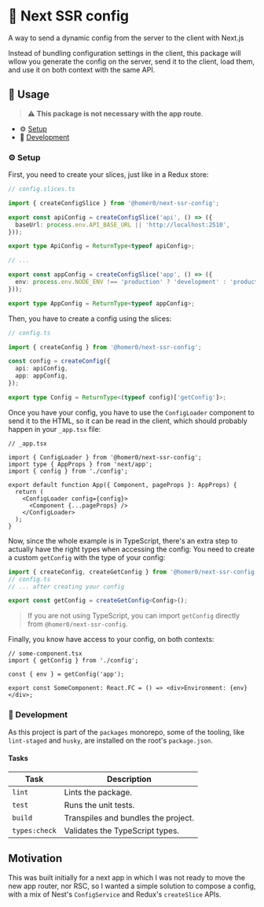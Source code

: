 # 🔮 Next SSR config

A way to send a dynamic config from the server to the client with Next.js

Instead of bundling configuration settings in the client, this package will wllow you generate the config on the server, send it to the client, load them, and use it on both context with the same API.

## 🍿 Usage

> ⚠️ **This package is not necessary with the app route**.

- ⚙️ [Setup](#%EF%B8%8F-setup)
- 🤘 [Development](#-development)

### ⚙️ Setup

First, you need to create your slices, just like in a Redux store:

```ts
// config.slices.ts

import { createConfigSlice } from '@homer0/next-ssr-config';

export const apiConfig = createConfigSlice('api', () => ({
  baseUrl: process.env.API_BASE_URL || 'http://localhost:2510',
}));

export type ApiConfig = ReturnType<typeof apiConfig>;

// ...

export const appConfig = createConfigSlice('app', () => ({
  env: process.env.NODE_ENV !== 'production' ? 'development' : 'production',
}));

export type AppConfig = ReturnType<typeof appConfig>;
```

Then, you have to create a config using the slices:

```ts
// config.ts

import { createConfig } from '@homer0/next-ssr-config';

const config = createConfig({
  api: apiConfig,
  app: appConfig,
});

export type Config = ReturnType<(typeof config)['getConfig']>;
```

Once you have your config, you have to use the `ConfigLoader` component to send it to the HTML, so it can be read in the client, which should probably happen in your `_app.tsx` file:

```tsx
// _app.tsx

import { ConfigLoader } from '@homer0/next-ssr-config';
import type { AppProps } from 'next/app';
import { config } from './config';

export default function App({ Component, pageProps }: AppProps) {
  return (
    <ConfigLoader config={config}>
      <Component {...pageProps} />
    </ConfigLoader>
  );
}
```

Now, since the whole example is in TypeScript, there's an extra step to actually have the right types when accessing the config: You need to create a custom `getConfig` with the type of your config:

```ts
import { createConfig, createGetConfig } from '@homer0/next-ssr-config';
// config.ts
// ... after creating your config

export const getConfig = createGetConfig<Config>();
```

> If you are not using TypeScript, you can import `getConfig` directly from `@homer0/next-ssr-config`.

Finally, you know have access to your config, on both contexts:

```tsx
// some-component.tsx
import { getConfig } from './config';

const { env } = getConfig('app');

export const SomeComponent: React.FC = () => <div>Environment: {env}</div>;
```

### 🤘 Development

As this project is part of the `packages` monorepo, some of the tooling, like `lint-staged` and `husky`, are installed on the root's `package.json`.

#### Tasks

| Task          | Description                         |
| ------------- | ----------------------------------- |
| `lint`        | Lints the package.                  |
| `test`        | Runs the unit tests.                |
| `build`       | Transpiles and bundles the project. |
| `types:check` | Validates the TypeScript types.     |

## Motivation

This was built initially for a next app in which I was not ready to move the new app router, nor RSC, so I wanted a simple solution to compose a config, with a mix of Nest's `ConfigService` and Redux's `createSlice` APIs.
